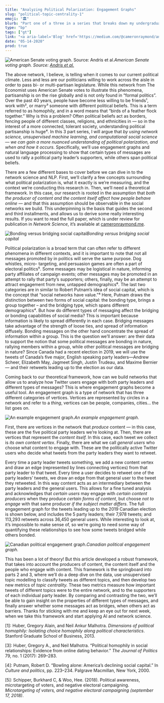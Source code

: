 ```yaml
---
title: "Analyzing Political Polarization: Engagement Graphs"
slug: "political-topic-centrality-1"
emoji: "🏛"
blurb: "Part one of a three in a series that breaks down my undergraduate thesis in an accessible and engaging format. Posted on the popular blog Towards Data Science."
type: "bp"
tags: ["gt"]
link: "<a aria-label='Blog' href='https://medium.com/@cameronraymond/analyzing-political-polarization-on-twitter-engagement-graphs-aa0614ed1361#f474-b018cc270d34'>Blog</a>"
date: "05-14-2020"
prod: true
---
```


![American Senate voting graph. Source: [Andris et al.](https://journals.plos.org/plosone/article?id=10.1371/journal.pone.0123507)](https://cdn-images-1.medium.com/max/2006/1*eiNLacvtxOcNhN_DZ9E2Jw.png)_American Senate voting graph. Source: [Andris et al.](https://journals.plos.org/plosone/article?id=10.1371/journal.pone.0123507)_

The above network, I believe, is telling when it comes to our current political climate. Less and less are our politicians willing to work across the aisle in order to pass bi- or multi-partisan legislature. While this network from The Economist uses American Senate votes to illustrate this phenomena, partisanship is on the rise globally and is not only found in “formal politics”. Over the past 40 years, people have become less willing to be friends¹, work with², or marry³ someone with different political beliefs. This is a term referred to as homophily, and in a word means that “birds of a feather flock together.” Why is this a problem? Often political beliefs act as borders, fencing people of different classes, religions, and ethnicities in — so in the interest of a more connected, tolerant society, understanding political partisanship is huge⁴. In this 3 part series, I will argue that _by using network science, unsupervised machine learning, and computational social science — we can gain a more nuanced understanding of political polarization, and when and how it occurs._ Specifically, we’ll use engagement graphs and natural language processing to show that certain types of messages are used to rally a political party leader’s supporters, while others span political beliefs.

There are a few different bases to cover before we can dive in to the network science and NLP. First, we’ll clarify a few concepts surrounding what political polarization is, what it exactly is we’re measuring, and the context we’re conducting this research in. Then, we’ll need a theoretical framework. In this case, our research is rooted in the assumption that _both the producer of content and the content itself affect how people behave online_ — and that this assumption should be observable in the social networks we build. This underpinning is the basis that guides the second and third installments, and allows us to derive some really interesting results. If you want to read the full paper, which is under review for publication in _Network Science_, it’s available at [cameronraymond.me](https://cameronraymond.me/).

![Bonding versus bridging social capital](https://cdn-images-1.medium.com/max/2004/1*sucAlAcWKLXOJ3HqdXdnhw.png)_Bonding versus bridging social capital_

Political polarization is a broad term that can often refer to different phenomena in different contexts, and it is important to note that not all messages promoted by in politics will serve the same purpose. Dog whistles, micro- targeting, and persuasion games are often a part of electoral politics⁵. Some messages may be logistical in nature, informing party affiliates of campaign events; other messages may be promoted in an attempt to rally that party’s supporters; others, finally, may be an attempt to attract engagement from new, untapped demographics⁶. The last two categories are in similar to Robert Putnam’s idea of social capital, which is the concept that “social networks have value.”⁴ Here, Putnam draws the distinction between two forms of social capital: the bonding type, brings a group together – and the bridging type, which spans different demographics⁴. But how do different types of messaging affect the bridging or bonding capabilities of social media? This is important because information is likely to spread differently in each case. Bridging messages take advantage of the strength of loose ties, and spread of information diffusely. Bonding messages on the other hand concentrate the spread of information within a group. This is the question we’ll answer: are their data to support the notion that some political messages are bonding in nature, rallying members within a group, while other political messages are bridging in nature? Since Canada had a recent election in 2019, we will use the tweets of Canada’s five major, English speaking party leaders—Andrew Scheer, Elizabeth May, Jagmeet Singh, Justin Trudeau, and Maxime Bernier — and their retweets leading up to the election as our data.

Coming back to our theoretical framework, how can we build networks that allow us to analyze how Twitter users engage with both party leaders and different types of messages? This is where engagement graphs become a useful tool. An engagement graph is a type of network that has three different categories of vertices. Vertices are represented by circles in a network and refer to a _thing_, vertices can be people, companies, cities… the list goes on.

![An example engagement graph.](https://cdn-images-1.medium.com/max/5894/1*q8LjOscOt3U-PXajSNqusA.png)_An example engagement graph._

First, there are vertices in the network that _produce_ content — in this case, these are the five political party leaders we’re looking at. Then, there are vertices that represent the *content itself.* In this case, each tweet we collect is *its own content vertex*. Finally, there are what we call _general users_ who choose what content to engage with. These are the politically active Twitter users who decide what tweets from the party leaders they want to retweet.

Every time a party leader tweets something, we add a new content vertex and draw an edge (represented by lines connecting vertices) from that party leader to that tweet. Every time a user decides to retweet one of the party leaders’ tweets, we draw an edge from that general user to the tweet they retweeted. In this way content acts as an intermediary between the party leaders and the general users. This allows for a fine tuned analysis and acknowledges that _certain users_ may engage with _certain content producers_ when they produce _certain forms of content_, but choose _not to engage_ with that same producer _if the subject matter differs_. The full engagement graph for the tweets leading up to the 2019 Canadian election is shown below, and includes the 5 party leaders; their 7,978 tweets; and 113,293 retweets across 36,450 general users. While interesting to look at, it’s impossible to make sense of, so we’re going to need some way of quantifying these relationships to see how some tweets bridged while others bonded.

![Canadian political engagement graph.](https://cdn-images-1.medium.com/max/6000/1*qWjKFfWrqVoxY7aqxUKNdw.png)_Canadian political engagement graph._

This has been a lot of theory! But this article developed a robust framework, that takes into account the producers of content, the content itself and the people who engage with content. This framework is the springboard into parts 2 and 3, where we’ll do a deep dive on the data, use unsupervised topic modelling to classify tweets as different topics, and then develop two new metrics of *topic centrality.* These two metrics measure how important tweets of different topics were to the entire network, and to the supporters of each individual party leader. By comparing and contrasting the two, we’ll be able to gain insight on the properties of different types of messages, and finally answer whether some messages act as bridges, when others act as barriers. Thanks for sticking with me and keep an eye out for next week, when we take this framework and start applying AI and network science.

[1]: Huber, Gregory Alain, and Neil Ankur Malhotra. _Dimensions of political homophily: Isolating choice homophily along political characteristics_. Stanford Graduate School of Business, 2013.

[2]: Ibid.

[3]: Huber, Gregory A., and Neil Malhotra. “Political homophily in social relationships: Evidence from online dating behavior.” _The Journal of Politics_ 79, no. 1 (2017): 269–283.

[4]: Putnam, Robert D. “Bowling alone: America’s declining social capital.” In _Culture and politics_, pp. 223–234. Palgrave Macmillan, New York, 2000.

[5]: Schipper, Burkhard C, & Woo, Hee. (2018). Political awareness, microtargeting of voters, and negative electoral campaigning. _Microtargeting of voters, and negative electoral campaigning (september 17, 2018)_.
